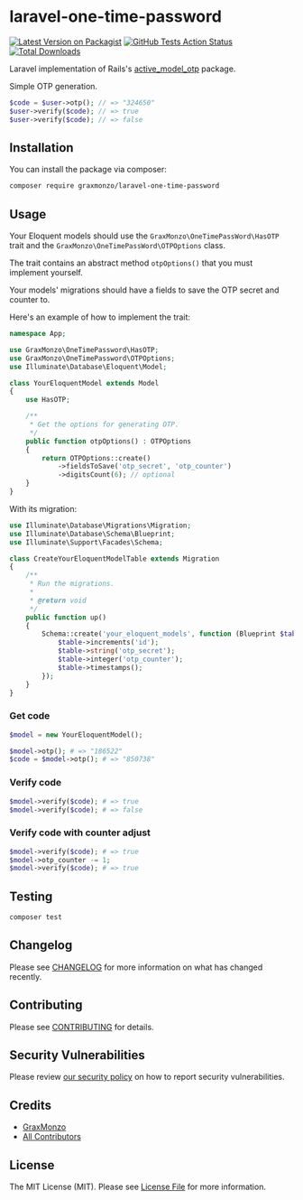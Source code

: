 # laravel-one-time-password

[![Latest Version on Packagist](https://img.shields.io/packagist/v/graxmonzo/laravel-one-time-password.svg)](https://packagist.org/packages/graxmonzo/laravel-one-time-password)
[![GitHub Tests Action Status](https://img.shields.io/github/workflow/status/graxmonzo/laravel-one-time-password/Tests?label=tests)](https://github.com/graxmonzo/laravel-one-time-password/actions?query=workflow%3ATests+branch%3Amaster)
[![Total Downloads](https://img.shields.io/packagist/dt/graxmonzo/laravel-one-time-password.svg)](https://packagist.org/packages/graxmonzo/laravel-one-time-password)

Laravel implementation of Rails's [active_model_otp](https://github.com/heapsource/active_model_otp/) package.

Simple OTP generation.

```php
$code = $user->otp(); // => "324650"
$user->verify($code); // => true
$user->verify($code); // => false
```

## Installation

You can install the package via composer:

```bash
composer require graxmonzo/laravel-one-time-password
```

## Usage

Your Eloquent models should use the `GraxMonzo\OneTimePassWord\HasOTP` trait and the `GraxMonzo\OneTimePassWord\OTPOptions` class.

The trait contains an abstract method `otpOptions()` that you must implement yourself.

Your models' migrations should have a fields to save the OTP secret and counter to.

Here's an example of how to implement the trait:

```php
namespace App;

use GraxMonzo\OneTimePassword\HasOTP;
use GraxMonzo\OneTimePassword\OTPOptions;
use Illuminate\Database\Eloquent\Model;

class YourEloquentModel extends Model
{
    use HasOTP;

    /**
     * Get the options for generating OTP.
     */
    public function otpOptions() : OTPOptions
    {
        return OTPOptions::create()
            ->fieldsToSave('otp_secret', 'otp_counter')
            ->digitsCount(6); // optional
    }
}
```

With its migration:

```php
use Illuminate\Database\Migrations\Migration;
use Illuminate\Database\Schema\Blueprint;
use Illuminate\Support\Facades\Schema;

class CreateYourEloquentModelTable extends Migration
{
    /**
     * Run the migrations.
     *
     * @return void
     */
    public function up()
    {
        Schema::create('your_eloquent_models', function (Blueprint $table) {
            $table->increments('id');
            $table->string('otp_secret');
            $table->integer('otp_counter');
            $table->timestamps();
        });
    }
}
```

### Get code

```php
$model = new YourEloquentModel();

$model->otp(); # => "186522"
$code = $model->otp(); # => "850738"
```

### Verify code

```php
$model->verify($code); # => true
$model->verify($code); # => false
```

### Verify code with counter adjust

```php
$model->verify($code); # => true
$model->otp_counter -= 1;
$model->verify($code); # => true
```

## Testing

```bash
composer test
```

## Changelog

Please see [CHANGELOG](CHANGELOG.md) for more information on what has changed recently.

## Contributing

Please see [CONTRIBUTING](.github/CONTRIBUTING.md) for details.

## Security Vulnerabilities

Please review [our security policy](../../security/policy) on how to report security vulnerabilities.

## Credits

-   [GraxMonzo](https://github.com/graxmonzo)
-   [All Contributors](../../contributors)

## License

The MIT License (MIT). Please see [License File](LICENSE.md) for more information.
